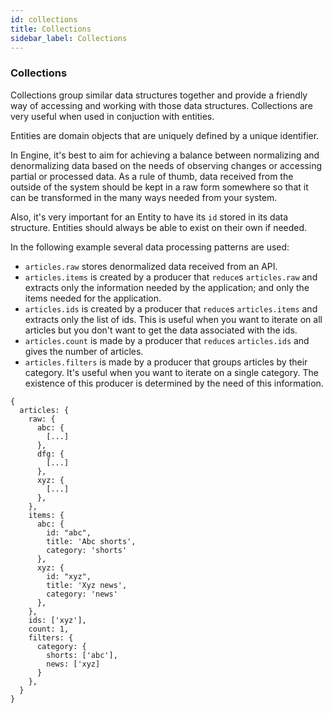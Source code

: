 ```yaml
---
id: collections
title: Collections
sidebar_label: Collections
---
```


### Collections

Collections group similar data structures together and provide a friendly way of
accessing and working with those data structures. Collections are very useful
when used in conjuction with entities.

Entities are domain objects that are uniquely defined by a unique identifier.

In Engine, it's best to aim for achieving a balance between normalizing and
denormalizing data based on the needs of observing changes or accessing partial
or processed data. As a rule of thumb, data received from the outside of the
system should be kept in a raw form somewhere so that it can be transformed in
the many ways needed from your system.

Also, it's very important for an Entity to have its `id` stored in its data
structure. Entities should always be able to exist on their own if needed.

In the following example several data processing patterns are used:
- `articles.raw` stores denormalized data received from an API.
- `articles.items` is created by a producer that `reduce`s `articles.raw` and
  extracts only the information needed by the application; and only the items
  needed for the application.
- `articles.ids` is created by a producer that `reduce`s `articles.items` and
  extracts only the list of ids. This is useful when you want to iterate on all
  articles but you don't want to get the data associated with the ids.
- `articles.count` is made by a producer that `reduce`s `articles.ids` and gives
  the number of articles.
- `articles.filters` is made by a producer that groups articles by their
  category. It's useful when you want to iterate on a single category. The
  existence of this producer is determined by the need of this information.

```
{
  articles: {
    raw: {
      abc: {
        [...]
      },
      dfg: {
        [...]
      },
      xyz: {
        [...]
      },
    },
    items: {
      abc: {
        id: "abc",
        title: 'Abc shorts',
        category: 'shorts'
      },
      xyz: {
        id: "xyz",
        title: 'Xyz news',
        category: 'news'
      },
    },
    ids: ['xyz'],
    count: 1,
    filters: {
      category: {
        shorts: ['abc'],
        news: ['xyz]
      }
    },
  }
}
```
